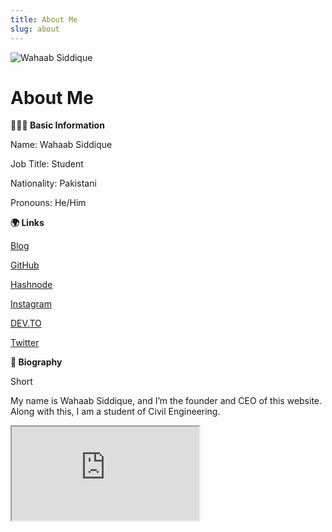 ```yaml
---
title: About Me
slug: about
---
```

![Wahaab Siddique](/images/wahaab-siddique.jpg "Wahaab Siddique")

<!--StartFragment-->

# About Me

**👨🏾‍💻 Basic Information**

Name: Wahaab Siddique

Job Title: Student

Nationality: Pakistani

Pronouns: He/Him

**🌍 Links**

[Blog](https://wahaabsiddique.com/)

[GitHub](https://github.com/wahaab11)

[Hashnode](https://hashnode.com/@WahaabSiddique)

[Instagram](https://instagram.com/wahaabsiddique)

[DEV.TO](https://dev.to/wahaabsiddique)

[Twitter](https://twitter.com/wahaabsiddique)

**📘 Biography**

Short

My name is Wahaab Siddique, and I’m the founder and CEO of this website. Along with this, I am a student of Civil Engineering.

<!--EndFragment-->

<!--StartFragment-->

<script>
  !function(g,s,q,r,d){r=g[r]=g[r]||function(){(r.q=r.q||[]).push(
  arguments)};d=s.createElement(q);q=s.getElementsByTagName(q)[0];
  d.src='//d1l6p2sc9645hc.cloudfront.net/tracker.js';q.parentNode.
  insertBefore(d,q)}(window,document,'script','_gs');

  _gs('GSN-507975-X');
  _gs('set', 'anonymizeIP', true);
</script>

<iframe src=https://www.researchgate.net/plugins/institution?stats=true&faces=true&publications=true&height=600&width=300&theme=light&type=institution&installationId=5f214d6b2b332e49c010c2da />

<!--EndFragment-->